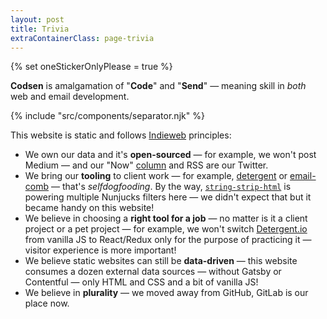 ```yaml
---
layout: post
title: Trivia
extraContainerClass: page-trivia
---
```

{% set oneStickerOnlyPlease = true %}

**Codsen** is amalgamation of "**Code**" and "**Send**" — meaning skill in _both_ web and email development.

{% include "src/components/separator.njk" %}

This website is static and follows [Indieweb](https://indieweb.org/) principles:

* We own our data and it's **open-sourced** — for example, we won't post Medium — and our "Now" [column](/) and RSS are our Twitter.
* We bring our **tooling** to client work — for example, [detergent](/os/detergent/) or [email-comb](/os/email-comb/) — that's _selfdogfooding_. By the way, [`string-strip-html`](/os/string-strip-html/) is powering multiple Nunjucks filters here — we didn't expect that but it became handy on this website!
* We believe in choosing a **right tool for a job** — no matter is it a client project or a pet project — for example, we won't switch [Detergent.io](https://detergent.io) from vanilla JS to React/Redux only for the purpose of practicing it — visitor experience is more important!
* We believe static websites can still be **data-driven** — this website consumes a dozen external data sources — without Gatsby or Contentful — only HTML and CSS and a bit of vanilla JS!
* We believe in **plurality** — we moved away from GitHub, GitLab is our place now.
